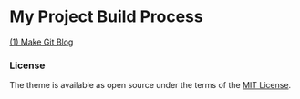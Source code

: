 # My Project Build Process


[(1) Make Git Blog](https://hyeyun01.github.io/2021/12/12/Project-build-1/)


### License
The theme is available as open source under the terms of the [MIT License](https://opensource.org/licenses/MIT).
